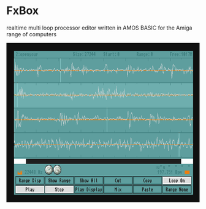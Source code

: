 # FxBox
realtime multi loop processor editor written in AMOS BASIC for the Amiga range of computers

![alt desktop recorder](https://github.com/marc365/FxBox/raw/master/fxbox.png)
